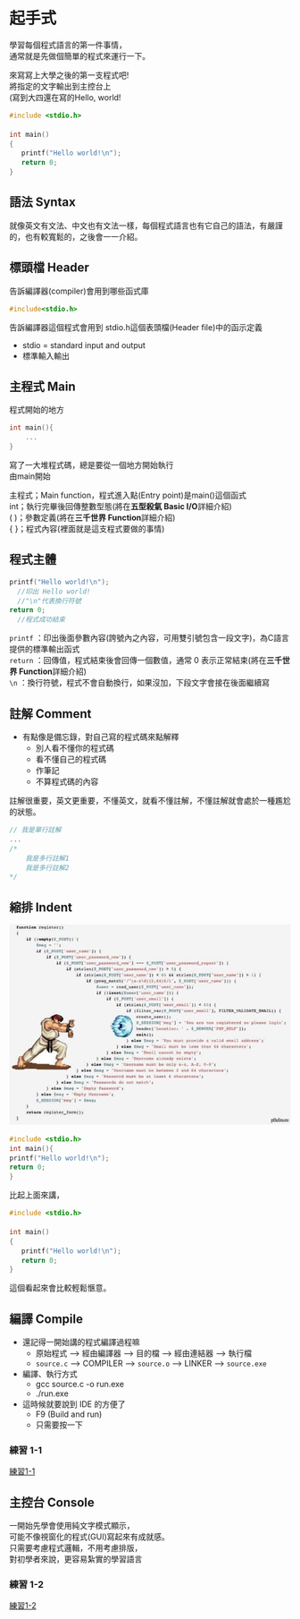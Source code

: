 # 起手式
學習每個程式語言的第一件事情，  
通常就是先做個簡單的程式來運行一下。  

來寫寫上大學之後的第一支程式吧!  
將指定的文字輸出到主控台上  
(寫到大四還在寫的Hello, world!  

```C++
#include <stdio.h>

int main()
{
   printf("Hello world!\n");
   return 0;
}
```

## 語法 Syntax
就像英文有文法、中文也有文法一樣，每個程式語言也有它自己的語法，有嚴謹的，也有較寬鬆的，之後會一一介紹。

## 標頭檔 Header
告訴編譯器(compiler)會用到哪些函式庫

```C++
#include<stdio.h>
```

告訴編譯器這個程式會用到 stdio.h這個表頭檔(Header file)中的函示定義  
* stdio = standard input and output
* 標準輸入輸出

## 主程式 Main
程式開始的地方

```C++
int main(){
    ...
}
```

寫了一大堆程式碼，總是要從一個地方開始執行  
由main開始  

主程式；Main function，程式進入點(Entry point)是main()這個函式  
int；執行完畢後回傳整數型態(將在**五型殺氣 Basic I/O**詳細介紹)  
( )；參數定義(將在**三千世界 Function**詳細介紹)  
{ }；程式內容(裡面就是這支程式要做的事情)  

## 程式主體

```C++
printf("Hello world!\n");
  //印出 Hello world!
  //"\n"代表換行符號
return 0;
  //程式成功結束
```

`printf` ：印出後面參數內容(誇號內之內容，可用雙引號包含一段文字)，為C語言提供的標準輸出函式  
`return` ：回傳值，程式結束後會回傳一個數值，通常 0 表示正常結束(將在**三千世界 Function**詳細介紹)   
`\n` ：換行符號，程式不會自動換行，如果沒加，下段文字會接在後面繼續寫  

## 註解 Comment
* 有點像是備忘錄，對自己寫的程式碼來點解釋
    * 別人看不懂你的程式碼  
    * 看不懂自己的程式碼  
    * 作筆記  
    * 不算程式碼的內容  

註解很重要，英文更重要，不懂英文，就看不懂註解，不懂註解就會處於一種尷尬的狀態。   

```C++
// 我是單行註解
...
/*
    我是多行註解1
    我是多行註解2
*/
```

## 縮排 Indent
![img/indent.jpg](/img/Ch1/indent.jpg)
  
```C++
#include <stdio.h>
int main(){
printf("Hello world!\n");
return 0;
}
```
  
比起上面來講，  

```C++
#include <stdio.h>
    
int main()
{
   printf("Hello world!\n");
   return 0;
}
```  
  
這個看起來會比較輕鬆愜意。

## 編譯 Compile
* 還記得一開始講的程式編譯過程嘛
  * 原始程式 --> 經由編譯器 --> 目的檔 --> 經由連結器 --> 執行檔  
  * `source.c` --> COMPILER --> `source.o` --> LINKER --> `source.exe`  
* 編譯、執行方式
  * gcc source.c -o run.exe
  * ./run.exe
* 這時候就要說到 IDE 的方便了
  * F9 (Build and run)
  * 只需要按一下

### 練習 1-1
[練習1-1](05_practice.md)

## 主控台 Console
一開始先學會使用純文字模式顯示，  
可能不像視窗化的程式(GUI)寫起來有成就感。  
只需要考慮程式邏輯，不用考慮排版，  
對初學者來說，更容易紮實的學習語言

### 練習 1-2
[練習1-2](05_practice.md)

